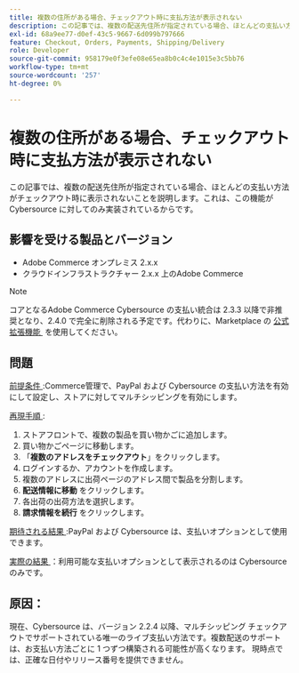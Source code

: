 ```yaml
---
title: 複数の住所がある場合、チェックアウト時に支払方法が表示されない
description: この記事では、複数の配送先住所が指定されている場合、ほとんどの支払い方法がチェックアウト時に表示されないことを説明します。これは、この機能が Cybersource に対してのみ実装されているからです。
exl-id: 68a9ee77-d0ef-43c5-9667-6d099b797666
feature: Checkout, Orders, Payments, Shipping/Delivery
role: Developer
source-git-commit: 958179e0f3efe08e65ea8b0c4c4e1015e3c5bb76
workflow-type: tm+mt
source-wordcount: '257'
ht-degree: 0%

---
```


# 複数の住所がある場合、チェックアウト時に支払方法が表示されない

この記事では、複数の配送先住所が指定されている場合、ほとんどの支払い方法がチェックアウト時に表示されないことを説明します。これは、この機能が Cybersource に対してのみ実装されているからです。

## 影響を受ける製品とバージョン

* Adobe Commerce オンプレミス 2.x.x
* クラウドインフラストラクチャー 2.x.x 上のAdobe Commerce

>[!NOTE]
>
>コアとなるAdobe Commerce Cybersource の支払い統合は 2.3.3 以降で非推奨となり、2.4.0 で完全に削除される予定です。代わりに、Marketplace の [&#x200B; 公式拡張機能 &#x200B;](https://marketplace.magento.com/cybersource-global-payment-management.html) を使用してください。

## 問題

<u> 前提条件 </u>:Commerce管理で、PayPal および Cybersource の支払い方法を有効にして設定し、ストアに対してマルチシッピングを有効にします。

<u> 再現手順 </u>:

1. ストアフロントで、複数の製品を買い物かごに追加します。
1. 買い物かごページに移動します。
1. 「**複数のアドレスをチェックアウト**」をクリックします。
1. ログインするか、アカウントを作成します。
1. 複数のアドレスに出荷ページのアドレス間で製品を分割します。
1. **配送情報に移動** をクリックします。
1. 各出荷の出荷方法を選択します。
1. **請求情報を続行** をクリックします。

<u> 期待される結果 </u>:PayPal および Cybersource は、支払いオプションとして使用できます。

<u> 実際の結果 </u>：利用可能な支払いオプションとして表示されるのは Cybersource のみです。

## 原因：

現在、Cybersource は、バージョン 2.2.4 以降、マルチシッピング チェックアウトでサポートされている唯一のライブ支払い方法です。複数配送のサポートは、お支払い方法ごとに 1 つずつ構築される可能性が高くなります。 現時点では、正確な日付やリリース番号を提供できません。
